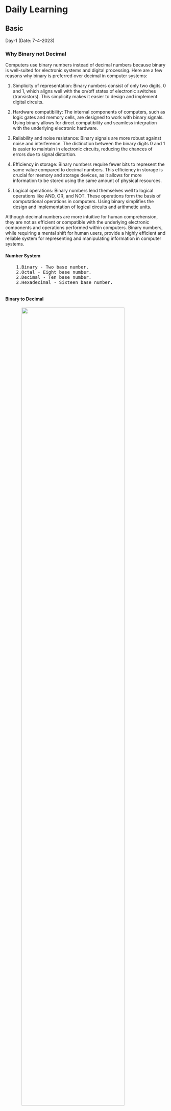 <body>
  <H1>Daily Learning</H1>
<div>
<h2>Basic</h2>
<p>
Day-1 (Date: 7-4-2023)
<h3>Why Binary not Decimal</h3>
<p>
  Computers use binary numbers instead of decimal numbers because binary is well-suited for electronic systems and digital processing. Here are a few reasons why binary is preferred over decimal in computer systems:

1. Simplicity of representation: Binary numbers consist of only two digits, 0 and 1, which aligns well with the on/off states of electronic switches (transistors). This simplicity makes it easier to design and implement digital circuits.

2. Hardware compatibility: The internal components of computers, such as logic gates and memory cells, are designed to work with binary signals. Using binary allows for direct compatibility and seamless integration with the underlying electronic hardware.

3. Reliability and noise resistance: Binary signals are more robust against noise and interference. The distinction between the binary digits 0 and 1 is easier to maintain in electronic circuits, reducing the chances of errors due to signal distortion.

4. Efficiency in storage: Binary numbers require fewer bits to represent the same value compared to decimal numbers. This efficiency in storage is crucial for memory and storage devices, as it allows for more information to be stored using the same amount of physical resources.

5. Logical operations: Binary numbers lend themselves well to logical operations like AND, OR, and NOT. These operations form the basis of computational operations in computers. Using binary simplifies the design and implementation of logical circuits and arithmetic units.

Although decimal numbers are more intuitive for human comprehension, they are not as efficient or compatible with the underlying electronic components and operations performed within computers. Binary numbers, while requiring a mental shift for human users, provide a highly efficient and reliable system for representing and manipulating information in computer systems.
</p>

  <h4>Number System</h4>
  <pre>
    1.Binary - Two base number.
    2.Octal - Eight base number.
    2.Decimal - Ten base number.
    2.Hexadecimal - Sixteen base number.
  </pre>
  <div>
    <h4>Binary to Decimal</h4>
    <pre>
      <img style="width: 80%;" src="Image/asd.png" alt="">
      </br>
function convertToDecimal(x) {
    let bin = 0;
    let rem, i = 1, step = 1;
    while (x != 0) {
        rem = x % 10;
        x = parseInt(x / 10);
        bin = bin + rem * i;
        i = i * 2;
    }
console.log(`Decimal:  ${bin}`);
}
// take input
//let number = prompt('Enter a Binary number: ');
convertToDecimal(101);
    </pre>
    <h4>Decimal to Binary</h4>
    <pre>
      <img style="width: 80%;" src="Image/binary to decimal.jpg" alt="">

</br>

Other way - decimal 75
75 >= 64 = 1
75 - 64 = 11

 32 >= 11 = 0
 16 >= 11 = 0

11 >= 8 = 1
11 - 8 = 3

3 >= 2 = 1
3 - 2 = 0

1 >= 1 = 1

64 = 1 
32 = 0 
16 = 0 
8 = 1 
4 = 0 
2 = 1 
1 = 1

75 = 1001011

function convertToBinary(x) {
    let bin = 0;
    let rem, i = 1, step = 1;
    while (x != 0) {
        rem = x % 2;
        console.log(
            `Step ${step++}: ${x}/2, Remainder = ${rem}, Quotient = ${parseInt(x/2)}`
        );
        x = parseInt(x / 2);
        bin = bin + rem * i;
        i = i * 10;
    }
    console.log(`Binary:  ${bin}`);
}
// take input
//let number = prompt('Enter a decimal number: ');
convertToBinary(5);
    </pre>
  </div>

  <h4>Decimal to Octal</h4>
  <pre>
    <img style="width: 80%;" src="Image/decimal-to-octal.png" alt="">
    </br>
function convertToCOtalTOdecimal(x) {
    let bin = 0;
    let rem, i = 1, step = 1;
    while (x != 0) {
        rem = x % 8;
        x = parseInt(x / 8);
        bin = bin + rem * i;
        i = i * 10;    
    }
console.log(`Octal:  ${bin}`);
}
// take input
//let number = prompt('Enter a Decimal number: ');
convertToCOtalTOdecimal(8);

  </pre>
  <h4>Octal to Decimal</h4>
  <pre>
    <img style="width: 80%;" src="Image/octaltodecimal.png" alt="">
    </br>
function convertToDecimalTOOCatal(x) {
    let bin = 0;
    let rem, i = 1, step = 1;
    while (x != 0) {
        rem = x % 10;
        x = parseInt(x / 10);
        bin = bin + rem * i;
        i = i * 8;    
    }
    console.log(`Decimal:  ${bin}`);
}
// take input
//let number = prompt('Enter a Octal number: ');

convertToDecimalTOOCatal(100);
  </pre>
  
  <h4>DIFFERENT BETWEEM INTERPRETER AND COMPILAR</h4>
  A compiler translates the entire source code in a single run. 
  An interpreter translates the entire source code line by line

  <div>
  <h3>#KEYWORDS</h3>
    
    1. High level Language > INTERPRETER(Work line by line) > Machine Language
    2. Assembly language > Assembler > Machine Language
    3. Mid level language ( C )
    4. High level language(python, c++, c# etc)
    5. compiler(GNU, CSS) - A compiler translates the entire source code in a single run
    6. CodeBlocks(IDE-Integrated Development Environment)
    
  </div>
<div>
  <h1>Learn About Compiler and C/C++ </h1>
  <h4>Day-2 (Date: 7-6-2023)</h4>
  <p>Watch some videos read some documents about how compiler works</p>

  <a href="Book-Files/COMPUTER-PROGRAMMING-TAMIM-SHAHRIAR-SHUBEEN.pdf">Book(Bangla) - COMPUTER PROGRAMMING TAMIM SHAHRIAR SHUBEEN (Language C)</a> 
  </br>
  <a href="Book-Files/Programming in C - Stephen G.Cochan.pdf">Book(English) - PROGRAMMING IN C - STEPHEN G.COCHAN (Language C)</a>
  
  <h4>MEMORY</h4>
  <pre>
    Int (32bit) = {
      2 byte = 2 x 8 bit
             = 16 bit 
    }
    Int(64bit) = {
      4 byte = 4 x 8 bit
             = 32 bit 
    }
    32 bit maximum number = 2^n - 1
                          = 2^31 - 1                    
  <h4>HOW TO STORE NEGATIVE AND POSITIVE NUMBER IN MEMORY</h4>
    #Sign bit
    0 -> Positive
    1 -> Negative
    MSB = Most Significant Bit
    LSB = Most Significant Bit
    <img style="width: 80%;" src="Image/sign_and_magnitude.jpg" alt="">
    In this case in magnitude area first number is MSB and last number is LSB.
    <h4>PROBLEM OF SIGN BIT</h4>
    0 0 0 0 !== 1 0 0 0
    +0 !== -0
    #SOLVE
    0011 = +3
    => 1100(flip of 0011) = 1's complement
    1's complement + 1
    1100 + 1 = 1101 = -2 (2's complement)
    0010 + 1 = +3 (2's complement) 
    #In this case computer can store 4bit.
    1111 + 1 = 10000 
    so, answer = 0000 = -0
    <h3>#KEYWORDS</h3>
    CodeBlocks,Environment setup,terminal,GCC,cmd 
  </pre>
</div>
<div>
  <h1>Bit Manipulaion</h1>
  <h4>Day-2 (Date: 7-5-2023)</h4>
  <pre>
    Bit manipulation is a technique used in computer programming to manipulate individual bits within a binary representation of data. It involves        
    performing logical and arithmetic operations at the bit level, allowing developers to perform various tasks efficiently and compactly. Here are some 
    commonly used bit manipulation operations:

      1. Bitwise AND (&): Performs a logical AND operation on each corresponding pair of bits. 
      The result is 1 if both bits are 1; otherwise, it is 0.

        Example:
        ```
        10101010 &
        11001100
        ---------
        10001000
        ```

      3. Bitwise OR (|): Performs a logical OR operation on each corresponding pair of bits. 
      The result is 1 if either of the bits is 1; otherwise, it is 0.

        Example:
        ```
        10101010 |
        11001100
        ---------
        11101110
        ```

      4. Bitwise XOR (^): Performs a logical XOR (exclusive OR) operation on each corresponding pair of bits. 
      The result is 1 if the bits are different; otherwise, it is 0.

        Example:
        ```
        10101010 ^
        11001100
        ---------
        01100110
        ```

      5. Bitwise NOT (~): Flips the bits of a binary number. The result is the one's complement of the number.

        Example:
        ```
        ~10101010
        ---------
        01010101
        ```

      6. Bitwise left shift (<<): Shifts the bits of a number to the left by a specified number of positions. 
      This operation effectively multiplies the number by 2 raised to the power of the shift amount.

        Example:
        ```
        10101010 << 2
        -------------
        1010101000
        ```

      7. Bitwise right shift (>>): Shifts the bits of a number to the right by a specified number of positions. 
      This operation effectively divides the number by 2 raised to the power of the shift amount.

        Example:
        ```
        10101010 >> 2
        -------------
        00101010
        ```

    Bit manipulation is often used in various applications, such as optimizing code, implementing data structures, 
    and working with low-level operations like device drivers, network protocols, and cryptography algorithms. 
    It allows for compact representation of data and efficient bitwise operations that can significantly improve 
    performance in certain scenarios.
    
    #Example of bit off or on test
      let x,y,z;
      x = parseInt(prompt("Inter number ", y));
      bit = parseInt(prompt("Inter bit number ", z));
      
      if(x & (1 << bit)){
        console.log(`${bit} nd bit is ON`);
      }else{
        console.log(`${bit} nd bit is OFF`);
      }    
  </pre>
</div>

<div>
  <h1>IF ELSE LOOP</h1>
  <h4>Day-3 (Date: 7-8-2023)</h4>
  <h3>IF ELSE</h3>
  <pre>
    if (test expression) {
      // run code if test expression is true
    }
    else if(test expression){
      // run code if test expression is true
    }
    else {
      // run code if test expression is false
    }
  </pre>
  <h3>FOR</h3>
  <pre>
    for (initializationStatement; testExpression; updateStatement){
    // statements inside the body of loop
    }
  </pre>
  <h3>WHILE</h3>
  <pre>
    while(condition) {
      statement(s);
   }
  </pre>
  <h3>DO-WHILE</h3>
  <pre>
    do {
      // the body of the loop
    }
    while (testExpression);
  </pre>
</div>

<div>
  <h1>NESTED LOOP</h1>
  <h4>Day-4 (Date: 7-9-2023)</h4>
  <h3>Left Triangle Pattern </h3>
  <pre>
    
    *
    * *
    * * *

    #js
    let n=3
    let string = "";
    for(let l = 0; l < n; l++){
      for(let i = 0; i <= l ; i++){
        string += "* "
      }
      string += "\n"; 
    }
    console.log(string);

    #C

    #include <stdio.h>

      int main() {
      int n=3;
      
      for(int l = 0; l < n; l++){
          for(int i = 0;i <= l; i++){
              printf("* ");
          }
          printf("\n");
        }
        return 0;
      }
  </pre>
  <h3>Reverse Left Triangle Pattern</h3>
  <pre>

    * * *
    * *
    *

    #JS 
    let n = 3;
    let string = "";
    for (let i = n; i >= 1; i--) {
      for (let j = 0; j < i; j++) {
        string += "* ";
      }
      string += "\n";
    }
    console.log(string);

    #C
    #include <stdio.h>
      int main() {
      int n=3;
      
      for(int l = n; l >= 1; l--){
          for(int i = 0;i < l; i++){
            printf("* ");
          }
          printf("\n");
        }
        return 0;
      }
  </pre>
  <h3>Right Triangle Pattern</h3>
  <pre>

    * * *
      * *
        *

    #JS 
    let n = 3;
    let string = "";
    for (let i = 0; i < n; i++) {
      for (let j = 0; j < i; j++) {
        string += " ";
      }
      for (let x = 0; x < n-i; x++) {
        string += "*";
      }
      string += "\n";
    }
    console.log(string);

    #C
    #include <stdio.h>
      int main() {
      int n=3;
      for(int l = 0; l < n; l++){
          for(int i = 0;i < l; i++){
            printf(" ");
          }
          for(int star = 0; star < n-l; star++){
              printf("*");
          }
          printf("\n");
        }
        return 0;
      }
  </pre>
</div>

<div>
  <h1>Switch-Statement and Array</h1>
  <h4>Day-4 (Date: 7-11-2023)</h4>
  <h3>Structure</h3>
  <pre>
    switch(variable){
      case value 1;
      //statement
      break;
      case value 2;
      //statement
      break;

      #Example
      console.log("1.User login\n 2.User list\n 3.Sign up\n");
      let op;
      let answer = parseInt(prompt("which option to choese? ", op));

      switch(answer){
          case 1:
              console.log("User login successful\n");
              break;
          case 2:
              console.log("User list shown\n");
              break;
          case 3:
              console.log("Sign up done\n");
              break;
          default:
              console.log("Inter number 1 to 3\n");
      }
    }
  </pre>
  <h3>Array</h3>
  In computer programming, an array is a data structure that stores a fixed-size sequence of elements of the same type. 
  It is a collection of variables, each identified by an index or a key, that can be accessed individually. 
  The elements in an array are typically stored in contiguous memory locations, which allows for efficient access and manipulation of the data.

  Arrays are commonly used to store collections of related data, such as a list of numbers, strings, or objects. 
  The index of an array starts from zero, so the first element is accessed using index 0, the second element with index 1, and so on.
  
  Arrays can be one-dimensional, two-dimensional, or multi-dimensional depending on the number of indices needed to access the elements. 
  A one-dimensional array is like a simple list, while a two-dimensional array is like a table with rows and columns. 
  Multi-dimensional arrays can have more than two dimensions and are used to represent complex data structures.
  
  Arrays provide an efficient way to store and retrieve large amounts of data and are a fundamental concept in many programming languages. 
  They offer benefits such as random access to elements, constant time access (assuming the index is known), and support for various operations 
  like sorting, searching, and iterating over the elements.
  <br>
  Data type array name[size] = [Elements]

  <img style="width: 80%;" src="Image/arrays.jpg" alt="">
  <pre>
    #Example of input array
    #include <stdio.h>
     
      int main() {
        printf("Input array index: ");
        int i=0, n;

        scanf("%d", &n);
        int ara[n];

        printf("Input array: ");

        for(int idx = 0; idx < n; idx++){
          scanf("%d", &ara[idx]);
        }
        printf("Displaying integers: ");

        for(int idx = 0; idx < n; idx++){
          printf("%d,", ara[idx]);
        } 
        return 0;
      }
  </pre>
  <h3>Brace Initializer</h3>
  The brace initializer, also known as initializer list syntax, is a way to initialize the elements of an array in many programming languages, 
  including C++, Java, and JavaScript. It allows you to provide a list of values enclosed in braces { }, which are used to populate the array with the specified values.
  <br>
  Here's an example in C++:
  <pre>
    int myArray[] = {1, 2, 3, 4, 5};
  </pre>
  In this example, we declare an integer array called `myArray` and initialize it with the values 1, 2, 3, 4, and 5 using the brace initializer. 
  The number of elements in the array is determined by the number of values provided within the braces.
  The brace initializer can also be used for multi-dimensional arrays. 
  <br>
  Here's an example of a 2D array:

  <pre>
    int myArray2D[][3] = {{1, 2, 3}, {4, 5, 6}};
  </pre>
  In this case, we declare a 2D integer array called `myArray2D` with two rows and three columns. We use the brace initializer to provide the values for each row. 
  The inner braces are used to specify the values for each row, and the outer braces encompass the entire initializer list.
  
  The brace initializer syntax can be handy when you want to quickly initialize an array with a known set of values. 
  It eliminates the need for individual assignments to each element of the array and provides a concise and readable way to 
  initialize the array elements directly within the declaration statement.

  # If you specify the values for array it will replace the garbage value into 0.
  #Example
  <pre>
    #include <stdio.h>
     
      int main() {
        int ara[10]= {1,2,3,4,5};
        int value = sizeof(ara)/ sizeof(ara[0]);
        
        printf("Displaying integers: ");
        for(int idx = 0; idx < value; idx++){
          printf("%d ", ara[idx]);
        } 
        return 0;
      }

  Or use memset,

  #include <stdio.h>
    #include <cstring>
    
     int main() {
       printf("Input array index: ");
       int MXN = 100;
       int ara[MXN];
       
       memset(ara, 0, sizeof ara);
       
       printf("Displaying integers: ");
       for(int i = 0; i < MXN; i++){
          printf("%d ", ara[i]);
       } 
       
       return 0;
     }

     #note memsent work on three value.
     1. memset(arrayName, 0, sizeof arrayName);
     2. memset(arrayName, -1, sizeof arrayName);
     3. memset(arrayName, 0x3f3f3f3f, sizeof arrayName); (Infinity Number = 0x3f3f3f3f);

  </pre> 
  <h3>Memeset Library</h3>
  The `memset` function is a standard C library function that is used to set a block of memory with a specified value. 
  It takes three arguments: a pointer to the memory block, the value to be set, and the number of bytes to set.

  The `memset` function works well when you need to set memory blocks with values such as 0 or -1. 
  However, it may not work as expected when you try to set memory blocks with values other than 0 or -1.

  The reason for this limitation is that `memset` operates on a byte level and sets each byte of the memory block to the specified value. 
  If the desired value is not representable in a single byte, the behavior of `memset` becomes undefined.
  For example, consider setting a memory block with the value 255 (0xFF) using `memset`:
  <pre>
    int myArray[10];
    memset(myArray, 255, sizeof(myArray));
  </pre>
  In this case, since the value 255 cannot be represented by a single byte, `memset` will set each byte of the memory block to 255 independently. 
  This can result in unexpected behavior, as the resulting value in each element of `myArray` may not be 255.

  To initialize an array with a specific value other than 0 or -1, you can use a loop to individually set each element of the array to the desired value. 
  Alternatively, you can use language-specific features or library functions that provide array initialization mechanisms, 
  such as brace initialization in C++ or `Arrays.fill()` method in Java, to achieve the desired result reliably.
</div>

</p>
</div>
</body>
</html>
